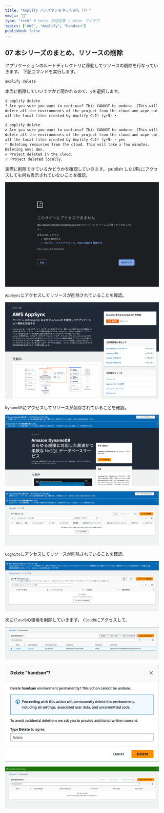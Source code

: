 ```yaml
---
title: "Amplify ハンズオンをやってみた（7）"
emoji: "🎉"
type: "tech" # tech: 技術記事 / idea: アイデア
topics: ["AWS", "Amplify", "Handson"]
published: false
---
```


## 07 本シリーズのまとめ、リソースの削除

アプリケーションのルートディレクトリに移動してリソースの削除を行なっていきます。
下記コマンドを実行します。

```
amplify delete
```

本当に削除していいですかと聞かれるので、`y`を選択します。

```
$ amplify delete
? Are you sure you want to continue? This CANNOT be undone. (This will delete all the environments of the project from the cloud and wipe out all the local files created by Amplify CLI) (y/N) ‣ 
```

```
$ amplify delete
✔ Are you sure you want to continue? This CANNOT be undone. (This will delete all the environments of the project from the cloud and wipe out all the local files created by Amplify CLI) (y/N) · yes
⠋ Deleting resources from the cloud. This will take a few minutes.
Deleting env: dev.
✔ Project deleted in the cloud.
✅ Project deleted locally.
```

実際に削除できているかどうかを確認していきます。
publish したURLにアクセスしても何も表示されていないことを確認。

![](/images/9b629c5a051577/2023-03-19-22-19-32.png)

`AppSync`にアクセスしてリソースが削除されていることを確認。

![](/images/9b629c5a051577/2023-03-19-22-19-15.png)

`DynamoDB`にアクセスしてリソースが削除されていることを確認。

![](/images/9b629c5a051577/2023-03-19-22-21-17.png)

![](/images/9b629c5a051577/2023-03-19-22-21-44.png)


`Cognito`にアクセスしてリソースが削除されていることを確認。

![](/images/9b629c5a051577/2023-03-19-22-22-28.png)

次に`Cloud9`の環境を削除していきます。
`Cloud9`にアクセスして、

![](/images/9b629c5a051577/2023-03-19-22-23-15.png)

![](/images/9b629c5a051577/2023-03-19-22-23-30.png)

![](/images/9b629c5a051577/2023-03-19-22-25-29.png)
